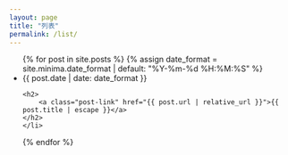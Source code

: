 ```yaml
---
layout: page
title: "列表"
permalink: /list/
---
```


<ul class="post-list">
{% for post in site.posts %}
    {% assign date_format = site.minima.date_format | default: "%Y-%m-%d %H:%M:%S" %}
    <li>
    <span class="post-meta">{{ post.date | date: date_format }}</span>

    <h2>
        <a class="post-link" href="{{ post.url | relative_url }}">{{ post.title | escape }}</a>
    </h2>
    </li>
{% endfor %}
</ul>

